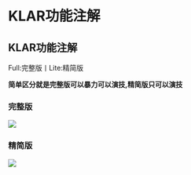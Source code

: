# KLAR功能注解

## KLAR功能注解

Full:完整版丨Lite:精简版

**简单区分就是完整版可以暴力可以演技,精简版只可以演技**

### 完整版 <a href="#wan-zheng-ban" id="wan-zheng-ban"></a>

![](https://docs.hzz.im/\~gitbook/image?url=https%3A%2F%2F1382592200-files.gitbook.io%2F%7E%2Ffiles%2Fv0%2Fb%2Fgitbook-x-prod.appspot.com%2Fo%2Fspaces%252F7YXEHggLzaiKwZjRSOD4%252Fuploads%252FnhM0Ae0WtDO9rGhgt0BU%252FKlar%2520APEX%2520Full%25E5%258A%259F%25E8%2583%25BD%25E5%25B1%2595%25E7%25A4%25BA%25E4%25B8%258E%25E4%25B8%25AD%25E6%2596%2587%25E6%25B3%25A8%25E8%25A7%25A3.png%3Falt%3Dmedia%26token%3D7d76248a-b3a4-454c-b48d-79ae13e7fedb\&width=768\&dpr=4\&quality=100\&sign=e65c16db\&sv=1)

### 精简版 <a href="#jing-jian-ban" id="jing-jian-ban"></a>

![](https://docs.hzz.im/\~gitbook/image?url=https%3A%2F%2F1382592200-files.gitbook.io%2F%7E%2Ffiles%2Fv0%2Fb%2Fgitbook-x-prod.appspot.com%2Fo%2Fspaces%252F7YXEHggLzaiKwZjRSOD4%252Fuploads%252Fo4uCCeBXijxksaRIAr6a%252FKlar%2520APEX%25E5%258A%259F%25E8%2583%25BD%25E8%25B5%258F%25E6%259E%2590%25E4%25B8%258E%25E4%25B8%25AD%25E6%2596%2587%25E6%25B3%25A8%25E8%25A7%25A3.png%3Falt%3Dmedia%26token%3D59349070-76ab-49f3-9c9b-079e2f0426b9\&width=768\&dpr=4\&quality=100\&sign=967eaa0d\&sv=1)

